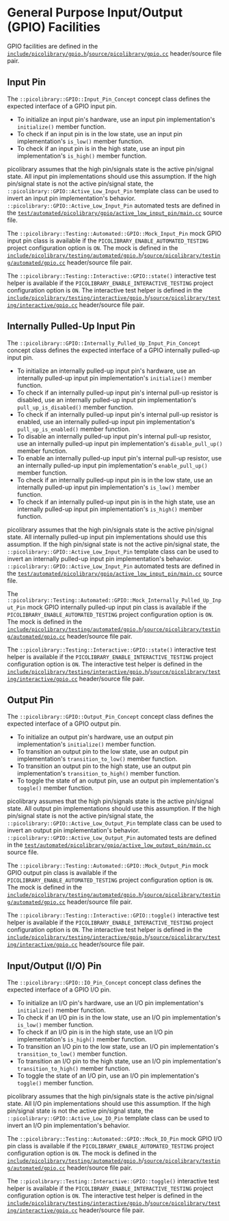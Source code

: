 # General Purpose Input/Output (GPIO) Facilities
GPIO facilities are defined in the
[`include/picolibrary/gpio.h`](https://github.com/apcountryman/picolibrary/blob/main/include/picolibrary/gpio.h)/[`source/picolibrary/gpio.cc`](https://github.com/apcountryman/picolibrary/blob/main/source/picolibrary/gpio.cc)
header/source file pair.

## Input Pin
The `::picolibrary::GPIO::Input_Pin_Concept` concept class defines the expected interface
of a GPIO input pin.
- To initialize an input pin's hardware, use an input pin implementation's `initialize()`
  member function.
- To check if an input pin is in the low state, use an input pin implementation's
  `is_low()` member function.
- To check if an input pin is in the high state, use an input pin implementation's
  `is_high()` member function.

picolibrary assumes that the high pin/signals state is the active pin/signal state.
All input pin implementations should use this assumption.
If the high pin/signal state is not the active pin/signal state, the
`::picolibrary::GPIO::Active_Low_Input_Pin` template class can be used to invert an input
pin implementation's behavior.
`::picolibrary::GPIO::Active_Low_Input_Pin` automated tests are defined in the
[`test/automated/picolibrary/gpio/active_low_input_pin/main.cc`](https://github.com/apcountryman/picolibrary/blob/main/test/automated/picolibrary/gpio/active_low_input_pin/main.cc)
source file.

The `::picolibrary::Testing::Automated::GPIO::Mock_Input_Pin` mock GPIO input pin class is
available if the `PICOLIBRARY_ENABLE_AUTOMATED_TESTING` project configuration option is
`ON`.
The mock is defined in the
[`include/picolibrary/testing/automated/gpio.h`](https://github.com/apcountryman/picolibrary/blob/main/include/picolibrary/testing/automated/gpio.h)/[`source/picolibrary/testing/automated/gpio.cc`](https://github.com/apcountryman/picolibrary/blob/main/source/picolibrary/testing/automated/gpio.cc)
header/source file pair.

The `::picolibrary::Testing::Interactive::GPIO::state()` interactive test helper is
available if the `PICOLIBRARY_ENABLE_INTERACTIVE_TESTING` project configuration option is
`ON`.
The interactive test helper is defined in the
[`include/picolibrary/testing/interactive/gpio.h`](https://github.com/apcountryman/picolibrary/blob/main/include/picolibrary/testing/interactive/gpio.h)/[`source/picolibrary/testing/interactive/gpio.cc`](https://github.com/apcountryman/picolibrary/blob/main/source/picolibrary/testing/interactive/gpio.cc)
header/source file pair.

## Internally Pulled-Up Input Pin
The `::picolibrary::GPIO::Internally_Pulled_Up_Input_Pin_Concept` concept class defines
the expected interface of a GPIO internally pulled-up input pin.
- To initialize an internally pulled-up input pin's hardware, use an internally pulled-up
  input pin implementation's `initialize()` member function.
- To check if an internally pulled-up input pin's internal pull-up resistor is disabled,
  use an internally pulled-up input pin implementation's `pull_up_is_disabled()` member
  function.
- To check if an internally pulled-up input pin's internal pull-up resistor is enabled,
  use an internally pulled-up input pin implementation's `pull_up_is_enabled()` member
  function.
- To disable an internally pulled-up input pin's internal pull-up resistor, use an
  internally pulled-up input pin implementation's `disable_pull_up()` member function.
- To enable an internally pulled-up input pin's internal pull-up resistor, use an
  internally pulled-up input pin implementation's `enable_pull_up()` member function.
- To check if an internally pulled-up input pin is in the low state, use an internally
  pulled-up input pin implementation's `is_low()` member function.
- To check if an internally pulled-up input pin is in the high state, use an internally
  pulled-up input pin implementation's `is_high()` member function.

picolibrary assumes that the high pin/signals state is the active pin/signal state.
All internally pulled-up input pin implementations should use this assumption.
If the high pin/signal state is not the active pin/signal state, the
`::picolibrary::GPIO::Active_Low_Input_Pin` template class can be used to invert an
internally pulled-up input pin implementation's behavior.
`::picolibrary::GPIO::Active_Low_Input_Pin` automated tests are defined in the
[`test/automated/picolibrary/gpio/active_low_input_pin/main.cc`](https://github.com/apcountryman/picolibrary/blob/main/test/automated/picolibrary/gpio/active_low_input_pin/main.cc)
source file.

The `::picolibrary::Testing::Automated::GPIO::Mock_Internally_Pulled_Up_Input_Pin` mock
GPIO internally pulled-up input pin class is available if the
`PICOLIBRARY_ENABLE_AUTOMATED_TESTING` project configuration option is `ON`.
The mock is defined in the
[`include/picolibrary/testing/automated/gpio.h`](https://github.com/apcountryman/picolibrary/blob/main/include/picolibrary/testing/automated/gpio.h)/[`source/picolibrary/testing/automated/gpio.cc`](https://github.com/apcountryman/picolibrary/blob/main/source/picolibrary/testing/automated/gpio.cc)
header/source file pair.

The `::picolibrary::Testing::Interactive::GPIO::state()` interactive test helper is
available if the `PICOLIBRARY_ENABLE_INTERACTIVE_TESTING` project configuration option is
`ON`.
The interactive test helper is defined in the
[`include/picolibrary/testing/interactive/gpio.h`](https://github.com/apcountryman/picolibrary/blob/main/include/picolibrary/testing/interactive/gpio.h)/[`source/picolibrary/testing/interactive/gpio.cc`](https://github.com/apcountryman/picolibrary/blob/main/source/picolibrary/testing/interactive/gpio.cc)
header/source file pair.

## Output Pin
The `::picolibrary::GPIO::Output_Pin_Concept` concept class defines the expected interface
of a GPIO output pin.
- To initialize an output pin's hardware, use an output pin implementation's
  `initialize()` member function.
- To transition an output pin to the low state, use an output pin implementation's
  `transition_to_low()` member function.
- To transition an output pin to the high state, use an output pin implementation's
  `transition_to_high()` member function.
- To toggle the state of an output pin, use an output pin implementation's `toggle()`
  member function.

picolibrary assumes that the high pin/signals state is the active pin/signal state.
All output pin implementations should use this assumption.
If the high pin/signal state is not the active pin/signal state, the
`::picolibrary::GPIO::Active_Low_Output_Pin` template class can be used to invert an
output pin implementation's behavior.
`::picolibrary::GPIO::Active_Low_Output_Pin` automated tests are defined in the
[`test/automated/picolibrary/gpio/active_low_output_pin/main.cc`](https://github.com/apcountryman/picolibrary/blob/main/test/automated/picolibrary/gpio/active_low_output_pin/main.cc)
source file.

The `::picolibrary::Testing::Automated::GPIO::Mock_Output_Pin` mock GPIO output pin class
is available if the `PICOLIBRARY_ENABLE_AUTOMATED_TESTING` project configuration option is
`ON`.
The mock is defined in the
[`include/picolibrary/testing/automated/gpio.h`](https://github.com/apcountryman/picolibrary/blob/main/include/picolibrary/testing/automated/gpio.h)/[`source/picolibrary/testing/automated/gpio.cc`](https://github.com/apcountryman/picolibrary/blob/main/source/picolibrary/testing/automated/gpio.cc)
header/source file pair.

The `::picolibrary::Testing::Interactive::GPIO::toggle()` interactive test helper is
available if the `PICOLIBRARY_ENABLE_INTERACTIVE_TESTING` project configuration option is
`ON`.
The interactive test helper is defined in the
[`include/picolibrary/testing/interactive/gpio.h`](https://github.com/apcountryman/picolibrary/blob/main/include/picolibrary/testing/interactive/gpio.h)/[`source/picolibrary/testing/interactive/gpio.cc`](https://github.com/apcountryman/picolibrary/blob/main/source/picolibrary/testing/interactive/gpio.cc)
header/source file pair.

## Input/Output (I/O) Pin
The `::picolibrary::GPIO::IO_Pin_Concept` concept class defines the expected interface of
a GPIO I/O pin.
- To initialize an I/O pin's hardware, use an I/O pin implementation's `initialize()`
  member function.
- To check if an I/O pin is in the low state, use an I/O pin implementation's `is_low()`
  member function.
- To check if an I/O pin is in the high state, use an I/O pin implementation's `is_high()`
  member function.
- To transition an I/O pin to the low state, use an I/O pin implementation's
  `transition_to_low()` member function.
- To transition an I/O pin to the high state, use an I/O pin implementation's
  `transition_to_high()` member function.
- To toggle the state of an I/O pin, use an I/O pin implementation's `toggle()` member
  function.

picolibrary assumes that the high pin/signals state is the active pin/signal state.
All I/O pin implementations should use this assumption.
If the high pin/signal state is not the active pin/signal state, the
`::picolibrary::GPIO::Active_Low_IO_Pin` template class can be used to invert an I/O pin
implementation's behavior.

The `::picolibrary::Testing::Automated::GPIO::Mock_IO_Pin` mock GPIO I/O pin class is
available if the `PICOLIBRARY_ENABLE_AUTOMATED_TESTING` project configuration option is
`ON`.
The mock is defined in the
[`include/picolibrary/testing/automated/gpio.h`](https://github.com/apcountryman/picolibrary/blob/main/include/picolibrary/testing/automated/gpio.h)/[`source/picolibrary/testing/automated/gpio.cc`](https://github.com/apcountryman/picolibrary/blob/main/source/picolibrary/testing/automated/gpio.cc)
header/source file pair.

The `::picolibrary::Testing::Interactive::GPIO::toggle()` interactive test helper is
available if the `PICOLIBRARY_ENABLE_INTERACTIVE_TESTING` project configuration option is
`ON`.
The interactive test helper is defined in the
[`include/picolibrary/testing/interactive/gpio.h`](https://github.com/apcountryman/picolibrary/blob/main/include/picolibrary/testing/interactive/gpio.h)/[`source/picolibrary/testing/interactive/gpio.cc`](https://github.com/apcountryman/picolibrary/blob/main/source/picolibrary/testing/interactive/gpio.cc)
header/source file pair.

